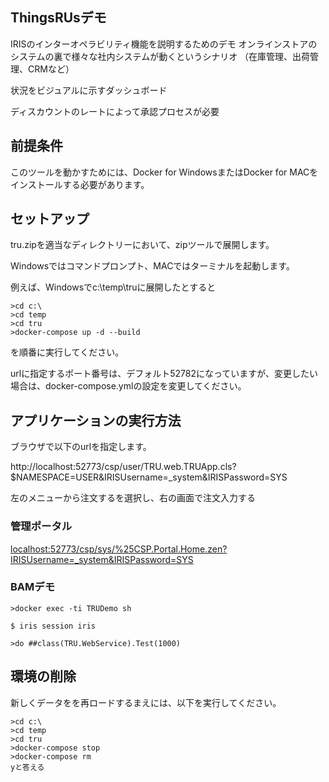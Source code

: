 ## ThingsRUsデモ

IRISのインターオペラビリティ機能を説明するためのデモ
オンラインストアのシステムの裏で様々な社内システムが動くというシナリオ
（在庫管理、出荷管理、CRMなど）

状況をビジュアルに示すダッシュボード

ディスカウントのレートによって承認プロセスが必要

## 前提条件

このツールを動かすためには、Docker for WindowsまたはDocker for MACをインストールする必要があります。


## セットアップ

tru.zipを適当なディレクトリーにおいて、zipツールで展開します。

Windowsではコマンドプロンプト、MACではターミナルを起動します。

例えば、Windowsでc:\temp\truに展開したとすると

```
>cd c:\
>cd temp
>cd tru
>docker-compose up -d --build

```
を順番に実行してください。

urlに指定するポート番号は、デフォルト52782になっていますが、変更したい場合は、docker-compose.ymlの設定を変更してください。


## アプリケーションの実行方法

ブラウザで以下のurlを指定します。

http://localhost:52773/csp/user/TRU.web.TRUApp.cls?$NAMESPACE=USER&IRISUsername=_system&IRISPassword=SYS

左のメニューから注文するを選択し、右の画面で注文入力する


### 管理ポータル

[localhost:52773/csp/sys/%25CSP.Portal.Home.zen?IRISUsername=_system&IRISPassword=SYS](http://localhost:52773/csp/sys/%25CSP.Portal.Home.zen?IRISUsername=_system&IRISPassword=SYS)

### BAMデモ

```
>docker exec -ti TRUDemo sh

$ iris session iris

>do ##class(TRU.WebService).Test(1000)
```

## 環境の削除

新しくデータをを再ロードするまえには、以下を実行してください。

```
>cd c:\
>cd temp
>cd tru
>docker-compose stop
>docker-compose rm
yと答える
```
